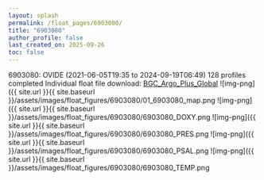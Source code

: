 ```yaml
---
layout: splash
permalink: /float_pages/6903080/
title: "6903080"
author_profile: false
last_created_on: 2025-09-26
toc: false
---
```

 
6903080: OVIDE (2021-06-05T19:35 to 2024-09-19T06:49)
128 profiles completed
Individual float file download: [BGC_Argo_Plus_Global](https://ftp.soest.hawaii.edu/bgc_argo_plus/Individual_Floats/outliers_removed/6903080_Sprof_processed.nc)
![img-png]({{ site.url }}{{ site.baseurl }}/assets/images/float_figures/6903080/01_6903080_map.png
![img-png]({{ site.url }}{{ site.baseurl }}/assets/images/float_figures/6903080/6903080_DOXY.png
![img-png]({{ site.url }}{{ site.baseurl }}/assets/images/float_figures/6903080/6903080_PRES.png
![img-png]({{ site.url }}{{ site.baseurl }}/assets/images/float_figures/6903080/6903080_PSAL.png
![img-png]({{ site.url }}{{ site.baseurl }}/assets/images/float_figures/6903080/6903080_TEMP.png
